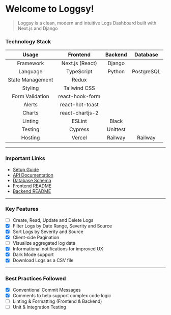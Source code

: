 # Welcome to Loggsy!

> Loggsy is a clean, modern and intuitive Logs Dashboard built with Next.js and Django

### Technology Stack

| Usage | Frontend | Backend | Database |
| :---: | :---: | :---: | :---: |
| Framework | Next.js (React) | Django |  |
| Language | TypeScript | Python | PostgreSQL |
| State Management | Redux |  |  |
| Styling | Tailwind CSS |  |  |
| Form Validation | react-hook-form |  |  |
| Alerts | react-hot-toast |  |  |
| Charts | react-chartjs-2 |  |  |
| Linting | ESLint | Black |  |
| Testing | Cypress | Unittest |  |
| Hosting | Vercel | Railway | Railway |

---

### Important Links

- [Setup Guide](./readme/SETUP.md)
- [API Documentation](./readme/API.md)
- [Database Schema](./readme/SCHEMA.md)
- [Frontend README](./client/README.md)
- [Backend README](./server/README.md)

---

### Key Features

- [ ] Create, Read, Update and Delete Logs
- [x] Filter Logs by Date Range, Severity and Source
- [x] Sort Logs by Severity and Source
- [x] Client-side Pagination
- [ ] Visualize aggregated log data
- [x] Informational notifications for improved UX
- [x] Dark Mode support
- [x] Download Logs as a CSV file

---

### Best Practices Followed

- [x] Conventional Commit Messages
- [x] Comments to help support complex code logic
- [ ] Linting & Formatting (Frontend & Backend)
- [ ] Unit & Integration Testing
